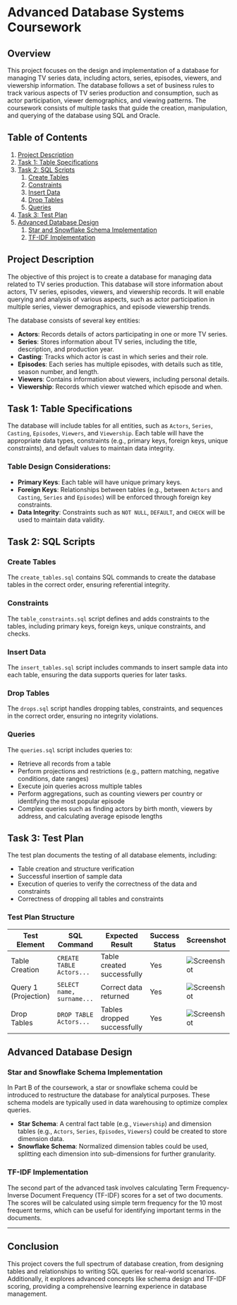 # Advanced Database Systems Coursework

## Overview

This project focuses on the design and implementation of a database for managing TV series data, including actors, series, episodes, viewers, and viewership information. The database follows a set of business rules to track various aspects of TV series production and consumption, such as actor participation, viewer demographics, and viewing patterns. The coursework consists of multiple tasks that guide the creation, manipulation, and querying of the database using SQL and Oracle.

## Table of Contents
1. [Project Description](#project-description)
2. [Task 1: Table Specifications](#task-1-table-specifications)
3. [Task 2: SQL Scripts](#task-2-sql-scripts)
    1. [Create Tables](#create-tables)
    2. [Constraints](#constraints)
    3. [Insert Data](#insert-data)
    4. [Drop Tables](#drop-tables)
    5. [Queries](#queries)
4. [Task 3: Test Plan](#task-3-test-plan)
5. [Advanced Database Design](#advanced-database-design)
    1. [Star and Snowflake Schema Implementation](#star-and-snowflake-schema-implementation)
    2. [TF-IDF Implementation](#tf-idf-implementation)

## Project Description

The objective of this project is to create a database for managing data related to TV series production. This database will store information about actors, TV series, episodes, viewers, and viewership records. It will enable querying and analysis of various aspects, such as actor participation in multiple series, viewer demographics, and episode viewership trends.

The database consists of several key entities:
- **Actors**: Records details of actors participating in one or more TV series.
- **Series**: Stores information about TV series, including the title, description, and production year.
- **Casting**: Tracks which actor is cast in which series and their role.
- **Episodes**: Each series has multiple episodes, with details such as title, season number, and length.
- **Viewers**: Contains information about viewers, including personal details.
- **Viewership**: Records which viewer watched which episode and when.

## Task 1: Table Specifications

The database will include tables for all entities, such as `Actors`, `Series`, `Casting`, `Episodes`, `Viewers`, and `Viewership`. Each table will have the appropriate data types, constraints (e.g., primary keys, foreign keys, unique constraints), and default values to maintain data integrity.

### Table Design Considerations:
- **Primary Keys**: Each table will have unique primary keys.
- **Foreign Keys**: Relationships between tables (e.g., between `Actors` and `Casting`, `Series` and `Episodes`) will be enforced through foreign key constraints.
- **Data Integrity**: Constraints such as `NOT NULL`, `DEFAULT`, and `CHECK` will be used to maintain data validity.
  
## Task 2: SQL Scripts

### Create Tables

The `create_tables.sql` contains SQL commands to create the database tables in the correct order, ensuring referential integrity.

### Constraints

The `table_constraints.sql` script defines and adds constraints to the tables, including primary keys, foreign keys, unique constraints, and checks.

### Insert Data

The `insert_tables.sql` script includes commands to insert sample data into each table, ensuring the data supports queries for later tasks.

### Drop Tables

The `drops.sql` script handles dropping tables, constraints, and sequences in the correct order, ensuring no integrity violations.

### Queries

The `queries.sql` script includes queries to:
- Retrieve all records from a table
- Perform projections and restrictions (e.g., pattern matching, negative conditions, date ranges)
- Execute join queries across multiple tables
- Perform aggregations, such as counting viewers per country or identifying the most popular episode
- Complex queries such as finding actors by birth month, viewers by address, and calculating average episode lengths

## Task 3: Test Plan

The test plan documents the testing of all database elements, including:
- Table creation and structure verification
- Successful insertion of sample data
- Execution of queries to verify the correctness of the data and constraints
- Correctness of dropping all tables and constraints

### Test Plan Structure
| Test Element        | SQL Command                 | Expected Result            | Success Status | Screenshot |
|---------------------|-----------------------------|----------------------------|----------------|------------|
| Table Creation      | `CREATE TABLE Actors...`     | Table created successfully | Yes            | ![Screenshot](path) |
| Query 1 (Projection)| `SELECT name, surname...`    | Correct data returned      | Yes            | ![Screenshot](path) |
| Drop Tables         | `DROP TABLE Actors...`       | Tables dropped successfully| Yes            | ![Screenshot](path) |

## Advanced Database Design

### Star and Snowflake Schema Implementation

In Part B of the coursework, a star or snowflake schema could be introduced to restructure the database for analytical purposes. These schema models are typically used in data warehousing to optimize complex queries.

- **Star Schema**: A central fact table (e.g., `Viewership`) and dimension tables (e.g., `Actors`, `Series`, `Episodes`, `Viewers`) could be created to store dimension data.
- **Snowflake Schema**: Normalized dimension tables could be used, splitting each dimension into sub-dimensions for further granularity.

### TF-IDF Implementation

The second part of the advanced task involves calculating Term Frequency-Inverse Document Frequency (TF-IDF) scores for a set of two documents. The scores will be calculated using simple term frequency for the 10 most frequent terms, which can be useful for identifying important terms in the documents.

---

## Conclusion

This project covers the full spectrum of database creation, from designing tables and relationships to writing SQL queries for real-world scenarios. Additionally, it explores advanced concepts like schema design and TF-IDF scoring, providing a comprehensive learning experience in database management.
